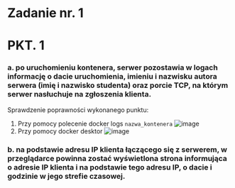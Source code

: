 # Zadanie nr. 1

# PKT. 1
<h3>a. po uruchomieniu kontenera, serwer pozostawia w logach informację o dacie 
uruchomienia, imieniu i nazwisku autora serwera (imię i nazwisko studenta) oraz porcie 
TCP, na którym serwer nasłuchuje na zgłoszenia klienta.</h3>

Sprawdzenie poprawności wykonanego punktu:
1. Przy pomocy polecenie docker logs `nazwa_kontenera`
![image](https://github.com/TheRockefelleR/zadanie1/assets/84729968/fa52f891-9e9c-4613-8d8a-667715d4ba88)
2. Przy pomocy docker desktor
![image](https://github.com/TheRockefelleR/zadanie1/assets/84729968/c17ed818-88ae-4e41-86aa-efc6286b3a87)

<h3>b. na podstawie adresu IP klienta łączącego się z serwerem, w przeglądarce powinna 
zostać wyświetlona strona informująca o adresie IP klienta i na podstawie tego adresu IP, 
o dacie i godzinie w jego strefie czasowej.</h3>



